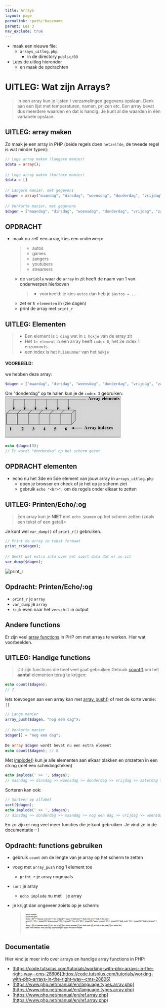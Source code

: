 ```yaml
---
title: Arrays 
layout: page 
permalink: :path/:basename 
parent: Les 3 
nav_exclude: true
---
```


- maak een nieuwe file:
    - `arrays_uitleg.php`
        - in de directory `public/03`
- Lees de uitleg hieronder
    - en maak de opdrachten



# UITLEG: Wat zijn Arrays? 

> In een array kun je lijsten / verzamelingen gegevens opslaan. Denk aan een lijst met temperaturen, namen, prijzen etc.
> Een array bevat dus meerdere waarden en dat is handig. Je kunt al die waarden in één variabele opslaan.


## UITLEG: array maken

Zo maak je een array in PHP (beide regels doen `hetzelfde`, de tweede regel is wat minder typen):

```php
// Lege array maken (langere manier)
$data = array();

// Lege array maken (kortere manier)
$data = []

// Langere manier, met gegevens
$dagen = array("maandag", "dinsdag", "woensdag", "donderdag", "vrijdag", "zaterdag", "zondag");

// Verkorte manier, met gegevens
$dagen = ["maandag", "dinsdag", "woensdag", "donderdag", "vrijdag", "zaterdag", "zondag"];
```

## OPDRACHT

- maak nu zelf een array, kies een onderwerp:
    > - autos
    > - games
    > - zangers
    > - youtubers
    > - streamers
    - de `variable` waar de `array` in zit heeft de naam van 1 van onderwerpen hierboven
        > - voorbeeld: je kies `autos` dan heb je `$autos = ...`
    - zet er `5 elementen` in (zie dagen)
    - print de array met `print_r`


## UITLEG: Elementen

> - Een element is `1 ding` wat in `1 hokje` van de array zit
> - Het `1e element` in een array heeft `index 0`, het 2e index 1 enzovoorts. 
> - een index is het `huisnummer` van het `hokje`


#### VOORBEELD:

we hebben deze array:
```PHP
$dagen = ["maandag", "dinsdag", "woensdag", "donderdag", "vrijdag", "zaterdag", "zondag"];
```

Om "donderdag" op te halen kun je de `index 3` gebruiken:
![Array index](img/array_index.jpg)

```php
echo $dagen[3]; 
// Er wordt "donderdag" op het scherm gezet
```


## OPDRACHT elementen

- echo nu het 3de en 5de element van jouw array in `arrays_uitleg.php` 
    - open je browser en check of je het op je scherm ziet
    - gebruik `echo "<br>";` om de regels onder elkaar te zetten

## UITLEG: Printen/Echo/:og

> Een array kun je **NIET** met `echo $namen` op het scherm zetten (zoals een tekst of een getal)> 

Je kunt wel `var_dump()` of `print_r()` gebruiken.

```php
// Print de array in tekst formaat
print_r($dagen);   

// Geeft wat extra info over het soort data dat er in zit
var_dump($dagen); 
```

![print_r](images/dump.png)

## Opdracht: Printen/Echo/:og

- `print_r` je `array`
- `var_dump` je `array`
- `kijk` even naar het `verschil` in output


## Andere functions

Er zijn veel [array functions](https://www.php.net/manual/en/ref.array.php) in PHP om met arrays te werken. Hier wat voorbeelden.


## UITLEG: Handige functions

> Dit zijn functions die heel veel gaat gebruiken
Gebruik [count()](https://www.php.net/manual/en/function.count.php) om het **aantal** elementen terug te krijgen:

```php 
echo count($dagen); 
// 7
``` 

Iets toevoegen aan een array kan met [array_push()](https://www.php.net/manual/en/function.array-push.php) of met de korte versie: `[]`

```php
// Lange manier
array_push($dagen, "nog een dag");

// Verkorte manier 
$dagen[] = "nog een dag";

De array $dagen wordt bevat nu een extra element
echo count($dagen); // 8
```

Met [implode()](https://www.php.net/manual/en/function.implode.php) kun je alle elementen aan elkaar plakken en omzetten in een string (met een scheidingsteken)

```php
echo implode(' >> ', $dagen);
// maandag >> dinsdag >> woensdag >> donderdag >> vrijdag >> zaterdag >> zondag >> nog een dag
```

Sorteren kan ook:

```php
// Sorteer op alfabet
sort($dagen);
echo implode(' >> ', $dagen);
// dinsdag >> donderdag >> maandag >> nog een dag >> vrijdag >> woensdag >> zaterdag >> zondag
```

En zo zijn er nog veel meer functies die je kunt gebruiken. Je vind ze in de documentatie :-)


## Opdracht: functions gebruiken

- gebruik `count` om de lengte van je array op het scherm te zetten

- voeg met `array_push` nog 1 element toe
    - `print_r` je array nogmaals
- `sort` je array 
    - `echo implode` nu met ` ` je array
- je krijgt dan ongeveer zoiets op je scherm:
    > ![](img/arrayresult.PNG)
    
## Documentatie
Hier vind je meer info over arrays en handige array functions in PHP:

- [https://code.tutsplus.com/tutorials/working-with-php-arrays-in-the-right-way--cms-28606](https://code.tutsplus.com/tutorials/working-with-php-arrays-in-the-right-way--cms-28606)
- [https://www.php.net/manual/en/language.types.array.php](https://www.php.net/manual/en/language.types.array.php)
- [https://www.php.net/manual/en/ref.array.php](https://www.php.net/manual/en/ref.array.php)

